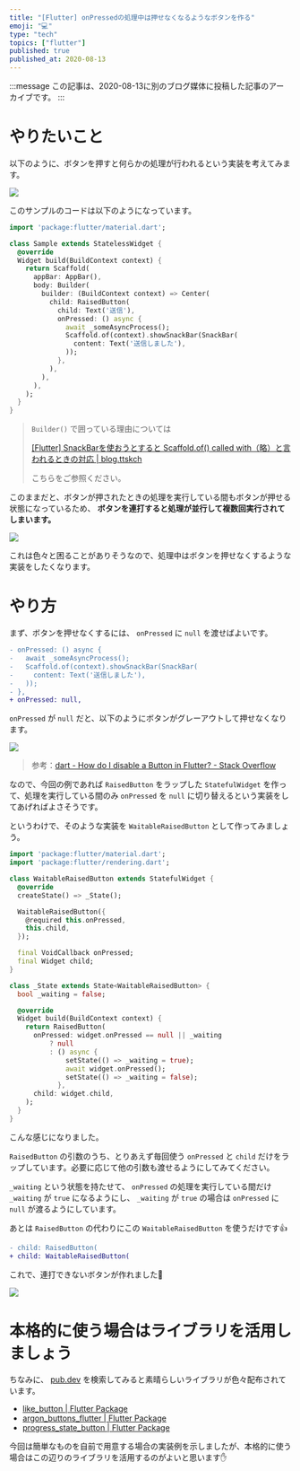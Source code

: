 ```yaml
---
title: "[Flutter] onPressedの処理中は押せなくなるようなボタンを作る"
emoji: "💻"
type: "tech"
topics: ["flutter"]
published: true
published_at: 2020-08-13
---
```


:::message
この記事は、2020-08-13に別のブログ媒体に投稿した記事のアーカイブです。
:::

# やりたいこと

以下のように、ボタンを押すと何らかの処理が行われるという実装を考えてみます。

![](https://tva1.sinaimg.cn/large/007S8ZIlgy1ghoy6mm8zzg30m813qkjw.gif)

このサンプルのコードは以下のようになっています。

```dart
import 'package:flutter/material.dart';

class Sample extends StatelessWidget {
  @override
  Widget build(BuildContext context) {
    return Scaffold(
      appBar: AppBar(),
      body: Builder(
        builder: (BuildContext context) => Center(
          child: RaisedButton(
            child: Text('送信'),
            onPressed: () async {
              await _someAsyncProcess();
              Scaffold.of(context).showSnackBar(SnackBar(
                content: Text('送信しました'),
              ));
            },
          ),
        ),
      ),
    );
  }
}
```

> `Builder()` で囲っている理由については
>
> [[Flutter] SnackBarを使おうとすると Scaffold.of() called with（略）と言われるときの対応 | blog.ttskch](https://blog.ttskch.com/flutter-snackbar-context-not-contain-scaffold/)
>
> こちらをご参照ください。

このままだと、ボタンが押されたときの処理を実行している間もボタンが押せる状態になっているため、 **ボタンを連打すると処理が並行して複数回実行されてしまいます。**

![](https://tva1.sinaimg.cn/large/007S8ZIlgy1ghoyd3xjf0g30m8140e26.gif)

これは色々と困ることがありそうなので、処理中はボタンを押せなくするような実装をしたくなります。

# やり方

まず、ボタンを押せなくするには、 `onPressed` に `null` を渡せばよいです。

```diff
- onPressed: () async {
-   await _someAsyncProcess();
-   Scaffold.of(context).showSnackBar(SnackBar(
-     content: Text('送信しました'),
-   ));
- },
+ onPressed: null,
```

`onPressed` が `null` だと、以下のようにボタンがグレーアウトして押せなくなります。

![](https://tva1.sinaimg.cn/large/007S8ZIlgy1ghoyf942nhj30kq110aav.jpg)

> 参考：[dart - How do I disable a Button in Flutter? - Stack Overflow](https://stackoverflow.com/questions/49351648/how-do-i-disable-a-button-in-flutter#answer-51918174)

なので、今回の例であれば `RaisedButton` をラップした `StatefulWidget` を作って、処理を実行している間のみ `onPressed` を `null` に切り替えるという実装をしてあげればよさそうです。

というわけで、そのような実装を `WaitableRaisedButton` として作ってみましょう。

```dart
import 'package:flutter/material.dart';
import 'package:flutter/rendering.dart';

class WaitableRaisedButton extends StatefulWidget {
  @override
  createState() => _State();

  WaitableRaisedButton({
    @required this.onPressed,
    this.child,
  });

  final VoidCallback onPressed;
  final Widget child;
}

class _State extends State<WaitableRaisedButton> {
  bool _waiting = false;

  @override
  Widget build(BuildContext context) {
    return RaisedButton(
      onPressed: widget.onPressed == null || _waiting
          ? null
          : () async {
              setState(() => _waiting = true);
              await widget.onPressed();
              setState(() => _waiting = false);
            },
      child: widget.child,
    );
  }
}
```

こんな感じになりました。

`RaisedButton` の引数のうち、とりあえず毎回使う `onPressed` と `child` だけをラップしています。必要に応じて他の引数も渡せるようにしてみてください。

`_waiting` という状態を持たせて、 `onPressed` の処理を実行している間だけ `_waiting` が `true` になるようにし、 `_waiting` が `true` の場合は `onPressed` に `null` が渡るようにしています。

あとは `RaisedButton` の代わりにこの `WaitableRaisedButton` を使うだけです👍

```diff
- child: RaisedButton(
+ child: WaitableRaisedButton(
```

これで、連打できないボタンが作れました🙌

![](https://tva1.sinaimg.cn/large/007S8ZIlgy1ghoyst8nsbg30m813yb29.gif)

# 本格的に使う場合はライブラリを活用しましょう

ちなみに、 [pub.dev](https://pub.dev/) を検索してみると素晴らしいライブラリが色々配布されています。

* [like_button | Flutter Package](https://pub.dev/packages/like_button)
* [argon_buttons_flutter | Flutter Package](https://pub.dev/packages/argon_buttons_flutter)
* [progress_state_button | Flutter Package](https://pub.dev/packages/progress_state_button)

今回は簡単なものを自前で用意する場合の実装例を示しましたが、本格的に使う場合はこの辺りのライブラリを活用するのがよいと思います✋
